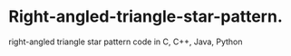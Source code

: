 # Right-angled-triangle-star-pattern.
right-angled triangle star pattern code in C, C++, Java, Python
